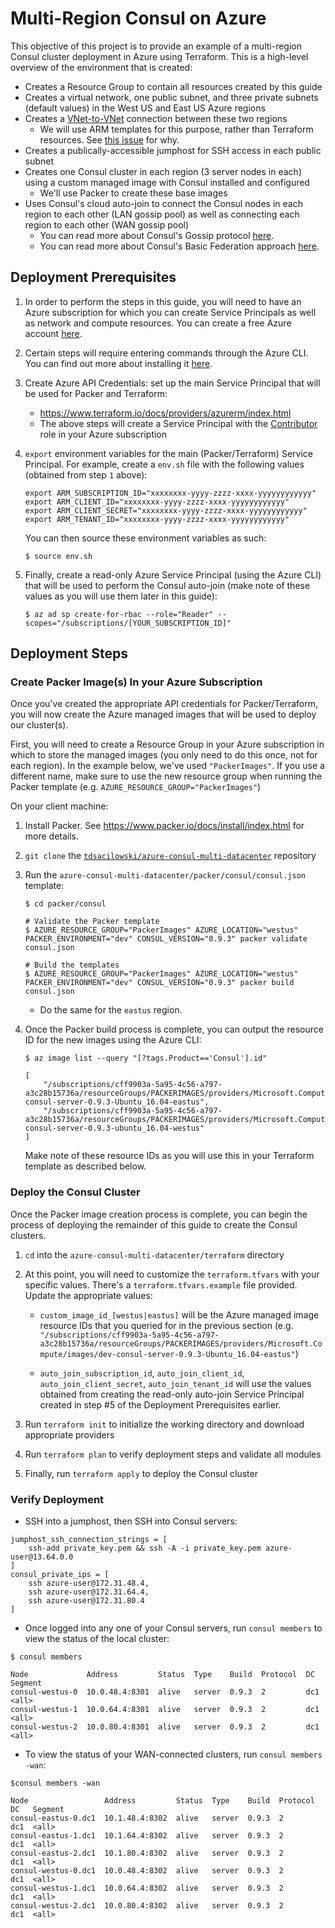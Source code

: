 # Multi-Region Consul on Azure

This objective of this project is to provide an example of a multi-region Consul cluster deployment in Azure using Terraform.  This is a high-level overview of the environment that is created:

* Creates a Resource Group to contain all resources created by this guide
* Creates a virtual network, one public subnet, and three private subnets (default values) in the West US and East US Azure regions
* Creates a [VNet-to-VNet](https://docs.microsoft.com/en-us/azure/vpn-gateway/vpn-gateway-howto-vnet-vnet-resource-manager-portal) connection between these two regions
    * We will use ARM templates for this purpose, rather than Terraform resources. See [this issue](https://github.com/terraform-providers/terraform-provider-azurerm/pull/133) for why.
* Creates a publically-accessible jumphost for SSH access in each public subnet
* Creates one Consul cluster in each region (3 server nodes in each) using a custom managed image with Consul installed and configured
    * We'll use Packer to create these base images
* Uses Consul's cloud auto-join to connect the Consul nodes in each region to each other (LAN gossip pool) as well as connecting each region to each other (WAN gossip pool)
    * You can read more about Consul's Gossip protocol [here](https://www.consul.io/docs/internals/gossip.html).
    * You can read more about Consul's Basic Federation approach [here](https://www.consul.io/docs/guides/datacenters.html).

## Deployment Prerequisites

1. In order to perform the steps in this guide, you will need to have an Azure subscription for which you can create Service Principals as well as network and compute resources. You can create a free Azure account [here](https://azure.microsoft.com/en-us/free/).

2. Certain steps will require entering commands through the Azure CLI. You can find out more about installing it [here](https://docs.microsoft.com/en-us/cli/azure/install-azure-cli).

3. Create Azure API Credentials: set up the main Service Principal that will be used for Packer and Terraform:
    * https://www.terraform.io/docs/providers/azurerm/index.html
    * The above steps will create a Service Principal with the [Contributor](https://docs.microsoft.com/en-us/azure/active-directory/role-based-access-built-in-roles#contributor) role in your Azure subscription

4. `export` environment variables for the main (Packer/Terraform) Service Principal. For example, create a `env.sh` file with the following values (obtained from step `1` above):

    ```
    export ARM_SUBSCRIPTION_ID="xxxxxxxx-yyyy-zzzz-xxxx-yyyyyyyyyyyy"
    export ARM_CLIENT_ID="xxxxxxxx-yyyy-zzzz-xxxx-yyyyyyyyyyyy"
    export ARM_CLIENT_SECRET="xxxxxxxx-yyyy-zzzz-xxxx-yyyyyyyyyyyy"
    export ARM_TENANT_ID="xxxxxxxx-yyyy-zzzz-xxxx-yyyyyyyyyyyy"
    ```

    You can then source these environment variables as such:
    
    ```
    $ source env.sh
    ```

5. Finally, create a read-only Azure Service Principal (using the Azure CLI) that will be used to perform the Consul auto-join (make note of these values as you will use them later in this guide):

    ```
    $ az ad sp create-for-rbac --role="Reader" --scopes="/subscriptions/[YOUR_SUBSCRIPTION_ID]"
    ```

## Deployment Steps

### Create Packer Image(s) In your Azure Subscription

Once you've created the appropriate API credentials for Packer/Terraform, you will now create the Azure managed images that will be used to deploy our cluster(s).

First, you will need to create a Resource Group in your Azure subscription in which to store the managed images (you only need to do this once, not for each region). In the example below, we've used `"PackerImages"`. If you use a different name, make sure to use the new resource group when running the Packer template (e.g. `AZURE_RESOURCE_GROUP="PackerImages"`)

On your client machine:

1. Install Packer. See https://www.packer.io/docs/install/index.html for more details.

2. `git clone` the [`tdsacilowski/azure-consul-multi-datacenter`](https://github.com/tdsacilowski/azure-consul-multi-datacenter) repository

3. Run the `azure-consul-multi-datacenter/packer/consul/consul.json` template:

    ```
    $ cd packer/consul

    # Validate the Packer template
    $ AZURE_RESOURCE_GROUP="PackerImages" AZURE_LOCATION="westus" PACKER_ENVIRONMENT="dev" CONSUL_VERSION="0.9.3" packer validate consul.json

    # Build the templates
    $ AZURE_RESOURCE_GROUP="PackerImages" AZURE_LOCATION="westus" PACKER_ENVIRONMENT="dev" CONSUL_VERSION="0.9.3" packer build consul.json
    ```

    * Do the same for the `eastus` region.

4. Once the Packer build process is complete, you can output the resource ID for the new images using the Azure CLI:

    ```
    $ az image list --query "[?tags.Product=='Consul'].id"

    [
        "/subscriptions/cff9903a-5a95-4c56-a797-a3c28b15736a/resourceGroups/PACKERIMAGES/providers/Microsoft.Compute/images/dev-consul-server-0.9.3-Ubuntu_16.04-eastus",
        "/subscriptions/cff9903a-5a95-4c56-a797-a3c28b15736a/resourceGroups/PACKERIMAGES/providers/Microsoft.Compute/images/dev-consul-server-0.9.3-ubuntu_16.04-westus"
    ]
    ```

    Make note of these resource IDs as you will use this in your Terraform template as described below.

### Deploy the Consul Cluster

Once the Packer image creation process is complete, you can begin the process of deploying the remainder of this guide to create the Consul clusters.

1. `cd` into the `azure-consul-multi-datacenter/terraform` directory

2. At this point, you will need to customize the `terraform.tfvars` with your specific values. There's a `terraform.tfvars.example` file provided. Update the appropriate values:

    * `custom_image_id_[westus|eastus]` will be the Azure managed image resource IDs that you queried for in the previous section (e.g. `"/subscriptions/cff9903a-5a95-4c56-a797-a3c28b15736a/resourceGroups/PACKERIMAGES/providers/Microsoft.Compute/images/dev-consul-server-0.9.3-Ubuntu_16.04-eastus"`)

    * `auto_join_subscription_id`, `auto_join_client_id`, `auto_join_client_secret`, `auto_join_tenant_id` will use the values obtained from creating the read-only auto-join Service Principal created in step #5 of the Deployment Prerequisites earlier.

3. Run `terraform init` to initialize the working directory and download appropriate providers

4. Run `terraform plan` to verify deployment steps and validate all modules

5. Finally, run `terraform apply` to deploy the Consul cluster

### Verify Deployment

* SSH into a jumphost, then SSH into Consul servers:
```
jumphost_ssh_connection_strings = [
    ssh-add private_key.pem && ssh -A -i private_key.pem azure-user@13.64.0.0
]
consul_private_ips = [
    ssh azure-user@172.31.48.4,
    ssh azure-user@172.31.64.4,
    ssh azure-user@172.31.80.4
]
```

* Once logged into any one of your Consul servers, run `consul members` to view the status of the local cluster:

```
$ consul members

Node             Address         Status  Type    Build  Protocol  DC   Segment
consul-westus-0  10.0.48.4:8301  alive   server  0.9.3  2         dc1  <all>
consul-westus-1  10.0.64.4:8301  alive   server  0.9.3  2         dc1  <all>
consul-westus-2  10.0.80.4:8301  alive   server  0.9.3  2         dc1  <all>
```

* To view the status of your WAN-connected clusters, run `consul members -wan`:

```
$consul members -wan

Node                 Address         Status  Type    Build  Protocol  DC   Segment
consul-eastus-0.dc1  10.1.48.4:8302  alive   server  0.9.3  2         dc1  <all>
consul-eastus-1.dc1  10.1.64.4:8302  alive   server  0.9.3  2         dc1  <all>
consul-eastus-2.dc1  10.1.80.4:8302  alive   server  0.9.3  2         dc1  <all>
consul-westus-0.dc1  10.0.48.4:8302  alive   server  0.9.3  2         dc1  <all>
consul-westus-1.dc1  10.0.64.4:8302  alive   server  0.9.3  2         dc1  <all>
consul-westus-2.dc1  10.0.80.4:8302  alive   server  0.9.3  2         dc1  <all>
```
